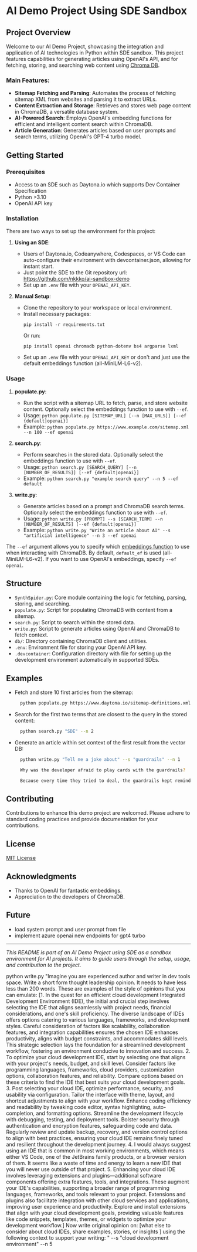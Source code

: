 # AI Demo Project Using SDE Sandbox

## Project Overview

Welcome to our AI Demo Project, showcasing the integration and application of AI technologies in Python within SDE sandbox. This project features capabilities for generating articles using OpenAI's API, and for fetching, storing, and searching web content using [Chroma DB](https://docs.trychroma.com/).

### Main Features:
- **Sitemap Fetching and Parsing**: Automates the process of fetching sitemap XML from websites and parsing it to extract URLs.
- **Content Extraction and Storage**: Retrieves and stores web page content in ChromaDB, a versatile database system.
- **AI-Powered Search**: Employs OpenAI's embedding functions for efficient and intelligent content search within ChromaDB.
- **Article Generation**: Generates articles based on user prompts and search terms, utilizing OpenAI's GPT-4 turbo model.

## Getting Started

### Prerequisites
- Access to an SDE such as Daytona.io which supports Dev Container Specification
- Python >3.10
- OpenAI API key

### Installation
There are two ways to set up the environment for this project:

1. **Using an SDE**:
   - Users of Daytona.io, Codeanywhere, Codespaces, or VS Code can auto-configure their environment with devcontainer.json, allowing for instant start.
   - Just point the SDE to the Git repository url: https://github.com/nkkko/ai-sandbox-demo
   - Set up an `.env` file with your `OPENAI_API_KEY`.

2. **Manual Setup**:
   - Clone the repository to your workspace or local environment.
   - Install necessary packages:
     ```
     pip install -r requirements.txt
     ```
     Or run:
     ```
     pip install openai chromadb python-dotenv bs4 argparse lxml
     ```
   - Set up an `.env` file with your `OPENAI_API_KEY` or don't and just use the default embeddings function (all-MiniLM-L6-v2).

### Usage

1. **populate.py**: 
   - Run the script with a sitemap URL to fetch, parse, and store website content. Optionally select the embeddings function to use with `--ef`.
   - Usage: `python populate.py [SITEMAP_URL] [--n [MAX_URLS]] [--ef {default|openai}]`
   - Example: `python populate.py https://www.example.com/sitemap.xml --n 100 --ef openai`

2. **search.py**:
   - Perform searches in the stored data. Optionally select the embeddings function to use with `--ef`.
   - Usage: `python search.py [SEARCH_QUERY] [--n [NUMBER_OF_RESULTS]] [--ef {default|openai}]`
   - Example: `python search.py "example search query" --n 5 --ef default`

3. **write.py**:
   - Generate articles based on a prompt and ChromaDB search terms. Optionally select the embeddings function to use with `--ef`.
   - Usage: `python write.py [PROMPT] --s [SEARCH_TERM] --n [NUMBER_OF_RESULTS] [--ef {default|openai}]`
   - Example: `python write.py "Write an article about AI" --s "artificial intelligence" --n 3 --ef openai`

The `--ef` argument allows you to specify which [embeddings function](https://docs.trychroma.com/embeddings) to use when interacting with ChromaDB. By default, `default_ef` is used (all-MiniLM-L6-v2). If you want to use OpenAI's embeddings, specify `--ef openai`.

## Structure

- `SynthSpider.py`: Core module containing the logic for fetching, parsing, storing, and searching.
- `populate.py`: Script for populating ChromaDB with content from a sitemap.
- `search.py`: Script to search within the stored data.
- `write.py`: Script to generate articles using OpenAI and ChromaDB to fetch context.
- `db/`: Directory containing ChromaDB client and utilities.
- `.env`: Environment file for storing your OpenAI API key.
- `.devcontainer`: Configuration directory with file for setting up the development environment automatically in supported SDEs.

## Examples

- Fetch and store 10 first articles from the sitemap:
  ```bash
    python populate.py https://www.daytona.io/sitemap-definitions.xml --ef azure_ef --n 10
  ```

- Search for the first two terms that are closest to the query in the stored content:
  ```bash
    python search.py "SDE" --n 2
  ```

- Generate an article within set context of the first result from the vector DB: 
  ```bash
    python write.py "Tell me a joke about" --s "guardrails" --n 1
  ```
  ```bash
    Why was the developer afraid to play cards with the guardrails?

    Because every time they tried to deal, the guardrails kept reminding them to stay within their limits! 🚧😄
  ```

## Contributing
Contributions to enhance this demo project are welcomed. Please adhere to standard coding practices and provide documentation for your contributions.

## License
[MIT License](LICENSE.md)

## Acknowledgments
- Thanks to OpenAI for fantastic embeddings.
- Appreciation to the developers of ChromaDB.

## Future
- load system prompt and user prompt from file
- implement azure openai new endpoints for gpt4 turbo

---

*This README is part of an AI Demo Project using SDE as a sandbox environment for AI projects. It aims to guide users through the setup, usage, and contribution to the project.*


python write.py "Imagine you are experienced author and writer in dev tools space. Write a short form thought leadership opinion. It needs to have less less than 200 words. These are examples of the style of opinions that you can emulate: [1. In the quest for an efficient cloud development Integrated Development Environment (IDE), the initial and crucial step involves selecting the IDE that aligns seamlessly with project needs, financial considerations, and one's skill proficiency. The diverse landscape of IDEs offers options catering to various languages, frameworks, and development styles. Careful consideration of factors like scalability, collaboration features, and integration capabilities ensures the chosen IDE enhances productivity, aligns with budget constraints, and accommodates skill levels. This strategic selection lays the foundation for a streamlined development workflow, fostering an environment conducive to innovation and success. 2. To optimize your cloud development IDE, start by selecting one that aligns with your project's needs, budget, and skill level. Consider factors like programming languages, frameworks, cloud providers, customization options, collaboration features, and reliability. Compare options based on these criteria to find the IDE that best suits your cloud development goals. 3. Post selecting your cloud IDE, optimize performance, security, and usability via configuration. Tailor the interface with theme, layout, and shortcut adjustments to align with your workflow. Enhance coding efficiency and readability by tweaking code editor, syntax highlighting, auto-completion, and formatting options. Streamline the development lifecycle with debugging, testing, and deployment tools. Bolster security through authentication and encryption features, safeguarding code and data. Regularly review and update backup, recovery, and version control options to align with best practices, ensuring your cloud IDE remains finely tuned and resilient throughout the development journey. 4. I would always suggest using an IDE that is common in most working environments, which means either VS Code, one of the JetBrains family products, or a browser version of them. It seems like a waste of time and energy to learn a new IDE that you will never use outside of that project. 5. Enhancing your cloud IDE involves leveraging extensions and plugins—additional software components offering extra features, tools, and integrations. These augment your IDE's capabilities, supporting a broader range of programming languages, frameworks, and tools relevant to your project. Extensions and plugins also facilitate integration with other cloud services and applications, improving user experience and productivity. Explore and install extensions that align with your cloud development goals, providing valuable features like code snippets, templates, themes, or widgets to optimize your development workflow.] Now write original opinion on: [what else to consider about cloud IDEs, share examples, stories, or insights ] using the following context to support your writing: " --s "cloud development environment" --n 5